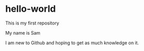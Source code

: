 # hello-world

This is my first repository

My name is Sam

I am new to Github and hoping to get as much knowledge on it.
